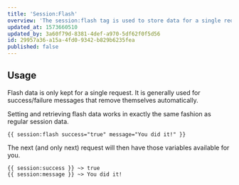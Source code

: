 ```yaml
---
title: 'Session:Flash'
overview: 'The session:flash tag is used to store data for a single request.'
updated_at: 1573660510
updated_by: 3a60f79d-8381-4def-a970-5df62f0f5d56
id: 29957a36-a15a-4fd0-9342-b829b6235fea
published: false
---
```

## Usage

Flash data is only kept for a single request. It is generally used for success/failure messages that remove themselves automatically.

Setting and retrieving flash data works in exactly the same fashion as regular session data.
```
{{ session:flash success="true" message="You did it!" }}
```

The next (and only next) request will then have those variables available for you.

```
{{ session:success }} ~> true
{{ session:message }} ~> You did it!
```
